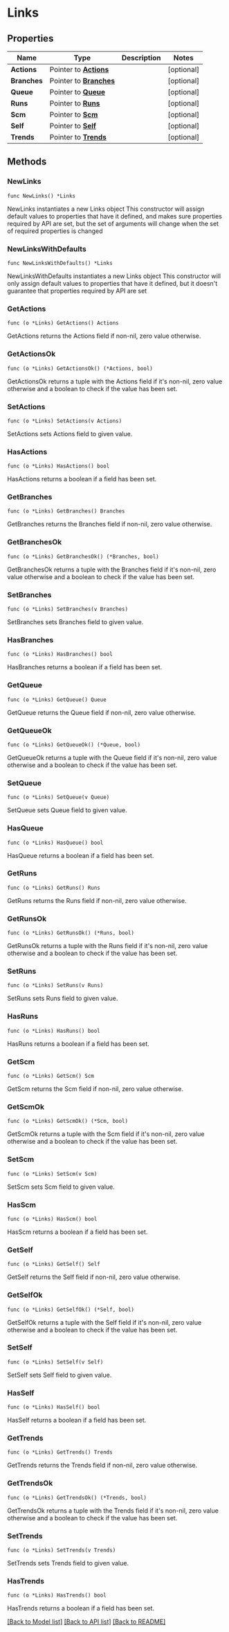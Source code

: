 # Links

## Properties

Name | Type | Description | Notes
------------ | ------------- | ------------- | -------------
**Actions** | Pointer to [**Actions**](Actions.md) |  | [optional] 
**Branches** | Pointer to [**Branches**](Branches.md) |  | [optional] 
**Queue** | Pointer to [**Queue**](Queue.md) |  | [optional] 
**Runs** | Pointer to [**Runs**](Runs.md) |  | [optional] 
**Scm** | Pointer to [**Scm**](Scm.md) |  | [optional] 
**Self** | Pointer to [**Self**](Self.md) |  | [optional] 
**Trends** | Pointer to [**Trends**](Trends.md) |  | [optional] 

## Methods

### NewLinks

`func NewLinks() *Links`

NewLinks instantiates a new Links object
This constructor will assign default values to properties that have it defined,
and makes sure properties required by API are set, but the set of arguments
will change when the set of required properties is changed

### NewLinksWithDefaults

`func NewLinksWithDefaults() *Links`

NewLinksWithDefaults instantiates a new Links object
This constructor will only assign default values to properties that have it defined,
but it doesn't guarantee that properties required by API are set

### GetActions

`func (o *Links) GetActions() Actions`

GetActions returns the Actions field if non-nil, zero value otherwise.

### GetActionsOk

`func (o *Links) GetActionsOk() (*Actions, bool)`

GetActionsOk returns a tuple with the Actions field if it's non-nil, zero value otherwise
and a boolean to check if the value has been set.

### SetActions

`func (o *Links) SetActions(v Actions)`

SetActions sets Actions field to given value.

### HasActions

`func (o *Links) HasActions() bool`

HasActions returns a boolean if a field has been set.

### GetBranches

`func (o *Links) GetBranches() Branches`

GetBranches returns the Branches field if non-nil, zero value otherwise.

### GetBranchesOk

`func (o *Links) GetBranchesOk() (*Branches, bool)`

GetBranchesOk returns a tuple with the Branches field if it's non-nil, zero value otherwise
and a boolean to check if the value has been set.

### SetBranches

`func (o *Links) SetBranches(v Branches)`

SetBranches sets Branches field to given value.

### HasBranches

`func (o *Links) HasBranches() bool`

HasBranches returns a boolean if a field has been set.

### GetQueue

`func (o *Links) GetQueue() Queue`

GetQueue returns the Queue field if non-nil, zero value otherwise.

### GetQueueOk

`func (o *Links) GetQueueOk() (*Queue, bool)`

GetQueueOk returns a tuple with the Queue field if it's non-nil, zero value otherwise
and a boolean to check if the value has been set.

### SetQueue

`func (o *Links) SetQueue(v Queue)`

SetQueue sets Queue field to given value.

### HasQueue

`func (o *Links) HasQueue() bool`

HasQueue returns a boolean if a field has been set.

### GetRuns

`func (o *Links) GetRuns() Runs`

GetRuns returns the Runs field if non-nil, zero value otherwise.

### GetRunsOk

`func (o *Links) GetRunsOk() (*Runs, bool)`

GetRunsOk returns a tuple with the Runs field if it's non-nil, zero value otherwise
and a boolean to check if the value has been set.

### SetRuns

`func (o *Links) SetRuns(v Runs)`

SetRuns sets Runs field to given value.

### HasRuns

`func (o *Links) HasRuns() bool`

HasRuns returns a boolean if a field has been set.

### GetScm

`func (o *Links) GetScm() Scm`

GetScm returns the Scm field if non-nil, zero value otherwise.

### GetScmOk

`func (o *Links) GetScmOk() (*Scm, bool)`

GetScmOk returns a tuple with the Scm field if it's non-nil, zero value otherwise
and a boolean to check if the value has been set.

### SetScm

`func (o *Links) SetScm(v Scm)`

SetScm sets Scm field to given value.

### HasScm

`func (o *Links) HasScm() bool`

HasScm returns a boolean if a field has been set.

### GetSelf

`func (o *Links) GetSelf() Self`

GetSelf returns the Self field if non-nil, zero value otherwise.

### GetSelfOk

`func (o *Links) GetSelfOk() (*Self, bool)`

GetSelfOk returns a tuple with the Self field if it's non-nil, zero value otherwise
and a boolean to check if the value has been set.

### SetSelf

`func (o *Links) SetSelf(v Self)`

SetSelf sets Self field to given value.

### HasSelf

`func (o *Links) HasSelf() bool`

HasSelf returns a boolean if a field has been set.

### GetTrends

`func (o *Links) GetTrends() Trends`

GetTrends returns the Trends field if non-nil, zero value otherwise.

### GetTrendsOk

`func (o *Links) GetTrendsOk() (*Trends, bool)`

GetTrendsOk returns a tuple with the Trends field if it's non-nil, zero value otherwise
and a boolean to check if the value has been set.

### SetTrends

`func (o *Links) SetTrends(v Trends)`

SetTrends sets Trends field to given value.

### HasTrends

`func (o *Links) HasTrends() bool`

HasTrends returns a boolean if a field has been set.


[[Back to Model list]](../README.md#documentation-for-models) [[Back to API list]](../README.md#documentation-for-api-endpoints) [[Back to README]](../README.md)


